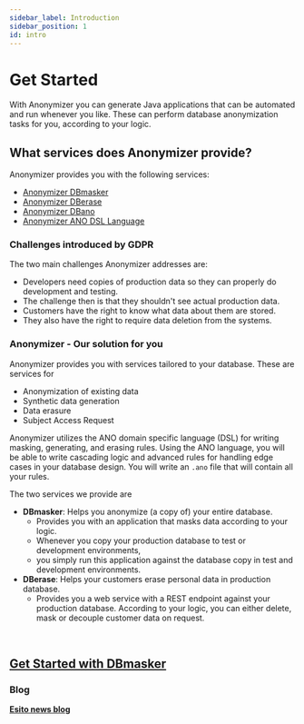 ```yaml
---
sidebar_label: Introduction
sidebar_position: 1
id: intro
---
```



# Get Started

With Anonymizer you can generate Java applications that can be automated and run whenever you like.
These can perform database anonymization tasks for you, according to your logic.

## What services does Anonymizer provide?

Anonymizer provides you with the following services:

- [Anonymizer DBmasker](./services/dbmasker-product.md)
- [Anonymizer DBerase](./services/dberase-product.md)
- [Anonymizer DBano](./services/dbano-product.md)
- [Anonymizer ANO DSL Language](from-sql-to-ano/overview-from-sql-to-ano)

### Challenges introduced by GDPR

The two main challenges Anonymizer addresses are:

- Developers need copies of production data so they can properly do development and testing.
- The challenge then is that they shouldn't see actual production data.
- Customers have the right to know what data about them are stored.
- They also have the right to require data deletion from the systems.

### Anonymizer - Our solution for you

Anonymizer provides you with services tailored to your database. These are services for

- Anonymization of existing data
- Synthetic data generation
- Data erasure
- Subject Access Request

Anonymizer utilizes the ANO domain specific language (DSL) for writing masking, generating, and erasing rules.
 Using the ANO language, you will be able to write cascading logic and
 advanced rules for handling edge cases in your database design.
 You will write an `.ano` file that will contain all your rules.

The two services we provide are

- **DBmasker**: Helps you anonymize (a copy of) your entire database.
  - Provides you with an application that masks data according to your logic.
  - Whenever you copy your production database to test or development environments,
  - you simply run this application against the database copy in test and development environments.
- **DBerase**: Helps your customers erase personal data in production database.
  - Provides you a web service with a REST endpoint against your production database. According to your logic,
    you can either delete, mask or decouple customer data on request.

&nbsp;

## [Get Started with DBmasker](./get-started-with-dbmasker/dbmasker-get-started-overview.md)

### Blog

**[Esito news blog](https://www.esito.no/en/news/)**
